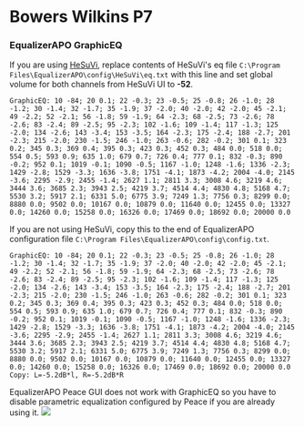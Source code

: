 # Bowers Wilkins P7
### EqualizerAPO GraphicEQ
If you are using [HeSuVi](https://sourceforge.net/projects/hesuvi/), replace contents of HeSuVi's eq file `C:\Program Files\EqualizerAPO\config\HeSuVi\eq.txt` with this line and set global volume for both channels from HeSuVi UI to **-52**.
```
GraphicEQ: 10 -84; 20 0.1; 22 -0.3; 23 -0.5; 25 -0.8; 26 -1.0; 28 -1.2; 30 -1.4; 32 -1.7; 35 -1.9; 37 -2.0; 40 -2.0; 42 -2.0; 45 -2.1; 49 -2.2; 52 -2.1; 56 -1.8; 59 -1.9; 64 -2.3; 68 -2.5; 73 -2.6; 78 -2.6; 83 -2.4; 89 -2.5; 95 -2.3; 102 -1.6; 109 -1.4; 117 -1.3; 125 -2.0; 134 -2.6; 143 -3.4; 153 -3.5; 164 -2.3; 175 -2.4; 188 -2.7; 201 -2.3; 215 -2.0; 230 -1.5; 246 -1.0; 263 -0.6; 282 -0.2; 301 0.1; 323 0.2; 345 0.3; 369 0.4; 395 0.3; 423 0.3; 452 0.3; 484 0.0; 518 0.0; 554 0.5; 593 0.9; 635 1.0; 679 0.7; 726 0.4; 777 0.1; 832 -0.3; 890 -0.2; 952 0.1; 1019 -0.1; 1090 -0.5; 1167 -1.0; 1248 -1.6; 1336 -2.3; 1429 -2.8; 1529 -3.3; 1636 -3.8; 1751 -4.1; 1873 -4.2; 2004 -4.0; 2145 -3.6; 2295 -2.9; 2455 -1.4; 2627 1.1; 2811 3.3; 3008 4.6; 3219 4.6; 3444 3.6; 3685 2.3; 3943 2.5; 4219 3.7; 4514 4.4; 4830 4.8; 5168 4.7; 5530 3.2; 5917 2.1; 6331 5.0; 6775 3.9; 7249 1.3; 7756 0.3; 8299 0.0; 8880 0.0; 9502 0.0; 10167 0.0; 10879 0.0; 11640 0.0; 12455 0.0; 13327 0.0; 14260 0.0; 15258 0.0; 16326 0.0; 17469 0.0; 18692 0.0; 20000 0.0
```
If you are not using HeSuVi, copy this to the end of EqualizerAPO configuration file `C:\Program Files\EqualizerAPO\config\config.txt`.
```
GraphicEQ: 10 -84; 20 0.1; 22 -0.3; 23 -0.5; 25 -0.8; 26 -1.0; 28 -1.2; 30 -1.4; 32 -1.7; 35 -1.9; 37 -2.0; 40 -2.0; 42 -2.0; 45 -2.1; 49 -2.2; 52 -2.1; 56 -1.8; 59 -1.9; 64 -2.3; 68 -2.5; 73 -2.6; 78 -2.6; 83 -2.4; 89 -2.5; 95 -2.3; 102 -1.6; 109 -1.4; 117 -1.3; 125 -2.0; 134 -2.6; 143 -3.4; 153 -3.5; 164 -2.3; 175 -2.4; 188 -2.7; 201 -2.3; 215 -2.0; 230 -1.5; 246 -1.0; 263 -0.6; 282 -0.2; 301 0.1; 323 0.2; 345 0.3; 369 0.4; 395 0.3; 423 0.3; 452 0.3; 484 0.0; 518 0.0; 554 0.5; 593 0.9; 635 1.0; 679 0.7; 726 0.4; 777 0.1; 832 -0.3; 890 -0.2; 952 0.1; 1019 -0.1; 1090 -0.5; 1167 -1.0; 1248 -1.6; 1336 -2.3; 1429 -2.8; 1529 -3.3; 1636 -3.8; 1751 -4.1; 1873 -4.2; 2004 -4.0; 2145 -3.6; 2295 -2.9; 2455 -1.4; 2627 1.1; 2811 3.3; 3008 4.6; 3219 4.6; 3444 3.6; 3685 2.3; 3943 2.5; 4219 3.7; 4514 4.4; 4830 4.8; 5168 4.7; 5530 3.2; 5917 2.1; 6331 5.0; 6775 3.9; 7249 1.3; 7756 0.3; 8299 0.0; 8880 0.0; 9502 0.0; 10167 0.0; 10879 0.0; 11640 0.0; 12455 0.0; 13327 0.0; 14260 0.0; 15258 0.0; 16326 0.0; 17469 0.0; 18692 0.0; 20000 0.0
Copy: L=-5.2dB*l, R=-5.2dB*R
```
EqualizerAPO Peace GUI does not work with GraphicEQ so you have to disable parametric equalization configured by Peace if you are already using it.
![](https://raw.githubusercontent.com/jaakkopasanen/AutoEq/master/results/Innerfidelity%202017/innerfidelity/onear/Bowers%20Wilkins%20P7/Bowers%20Wilkins%20P7.png)
